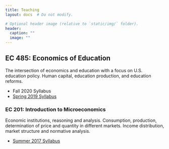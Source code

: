 ```yaml
---
title: Teaching
layout: docs  # Do not modify.

# Optional header image (relative to `static/img/` folder).
header:
  caption: ""
  image: ""
---
```


## EC 485: Economics of Education
The intersection of economics and education with a focus on U.S. education policy. Human capital, education production, and education reforms.

- Fall 2020 Syllabus
- [Spring 2019 Syllabus](syllabi/EC485-Syllabus-SS19.pdf)

### EC 201: Introduction to Microeconomics
Economic institutions, reasoning and analysis. Consumption, production, determination of price and quantity in different markets. Income distribution, market structure and normative analysis.

- [Summer 2017 Syllabus](syllabi/EC201-Syllabus-US17.pdf)
